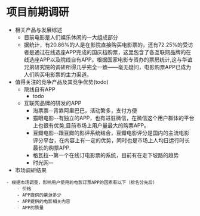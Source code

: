 # 项目前期调研
- 相关产品与发展综述
    - 目前电影是人们娱乐休闲的一大组成部分
    - 据统计，有20.86%的人是在影院直接购买电影票的，还有72.25%的受访者是通过在线选座APP完成的国庆档购票，这里包含了各互联网品牌的在线选座APP以及院线自有APP。根据国家电影专资办的票房统计,这与华谊兄弟研究院的调研所得几乎完全一致——毫无疑问，电影购票APP已成为人们购买电影票的主力渠道。
- 值得关注的竞争产品及其竞争优势(todo)
    - 院线自有APP
        - todo
    - 互联网品牌的研发的APP
        - 淘票票--背靠阿里巴巴，活动繁多，支付方便 
        - 猫眼电影--有独立的APP，也有进驻微信，在微信这个用户群体的平台上也很有优势,目前市场上用户量最大的购票APP。
        - 豆瓣电影--跟豆瓣的影评系统结合，豆瓣电影评分是国内的主流电影评分平台，在内容上有一定的优势，同时也是市场上人均日运行时长最长的购票APP.
        - 格瓦拉--第一个在线订电影票的系统，目前有在走下坡路的趋势
        - 时光网--
- 市场调研结果
<!-- 个人臆测 -->
    - 根据市场调查，影响用户使用的电影订票APP的因素有以下（排名分先后）
        - 价格
        - APP提供的票源多少
        - APP提供的电影相关内容
        - APP的质量
